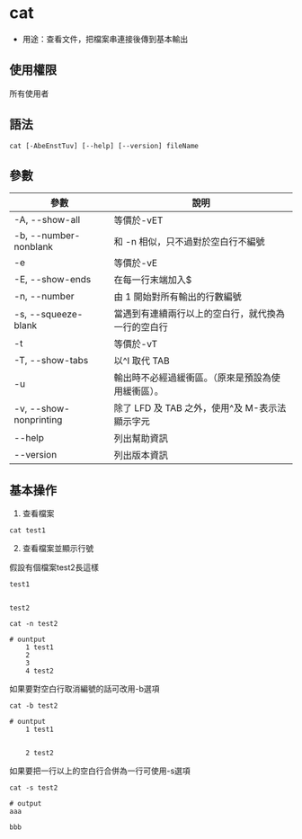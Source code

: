 # cat

- 用途：查看文件，把檔案串連接後傳到基本輸出

## 使用權限

所有使用者

## 語法

```shell
cat [-AbeEnstTuv] [--help] [--version] fileName
```

## 參數

| 參數                   | 說明                                               |
| ---------------------- | -------------------------------------------------- |
| -A, --show-all         | 等價於-vET                                         |
| -b, --number-nonblank  | 和 -n 相似，只不過對於空白行不編號                 |
| -e                     | 等價於-vE                                          |
| -E, --show-ends        | 在每一行末端加入$                                  |
| -n, --number           | 由 1 開始對所有輸出的行數編號                      |
| -s, --squeeze-blank    | 當遇到有連續兩行以上的空白行，就代換為一行的空白行 |
| -t                     | 等價於-vT                                          |
| -T, --show-tabs        | 以^I 取代 TAB                                      |
| -u                     | 輸出時不必經過緩衝區。（原來是預設為使用緩衝區）。 |
| -v, --show-nonprinting | 除了 LFD 及 TAB 之外，使用^及 M-表示法顯示字元     |
| --help                 | 列出幫助資訊                                       |
| --version              | 列出版本資訊                                       |

## 基本操作
1. 查看檔案
```shell
cat test1
```
2. 查看檔案並顯示行號

假設有個檔案test2長這樣
```
test1


test2
```

```shell
cat -n test2

# ountput
    1 test1
    2
    3 
    4 test2
```
如果要對空白行取消編號的話可改用-b選項
```shell
cat -b test2

# ountput
    1 test1


    2 test2
```
如果要把一行以上的空白行合併為一行可使用-s選項
```shell
cat -s test2

# output
aaa

bbb
```